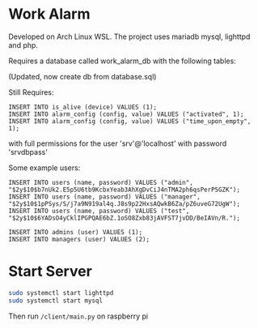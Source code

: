# Work Alarm

Developed on Arch Linux WSL. The project uses mariadb mysql, lighttpd and php.

Requires a database called work_alarm_db with the following tables:

(Updated, now create db from database.sql)

Still Requires:

```mysql
INSERT INTO is_alive (device) VALUES (1);
INSERT INTO alarm_config (config, value) VALUES ("activated", 1);
INSERT INTO alarm_config (config, value) VALUES ("time_upon_empty", 1);
```

with full permissions for the user 'srv'@'localhost' with password 'srvdbpass'

Some example users:
```mysql
INSERT INTO users (name, password) VALUES ("admin", "$2y$10$b7nUk2.E5p5U6tb9KcbxYeab3AhXgDvCiJ4nTMA2ph6qsPerP5GZK");
INSERT INTO users (name, password) VALUES ("manager", "$2y$10$1pPSys/S/j7a9N919al4q.J8s9p22HxsAQwkB6Za/pZ6uveG72UgW");
INSERT INTO users (name, password) VALUES ("test", "$2y$10$6YADsO4yCklIPGPQAE6bZ.1oSO8Zxb83jAVFST7jvDD/BeIAVn/R.");

INSERT INTO admins (user) VALUES (1);
INSERT INTO managers (user) VALUES (2);
```
# Start Server
```sh
sudo systemctl start lighttpd
sudo systemctl start mysql
```

Then run ``/client/main.py`` on raspberry pi
